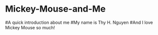 # Mickey-Mouse-and-Me
#A quick introduction about me
#My name is Thy H. Nguyen
#And I love Mickey Mouse so much!
